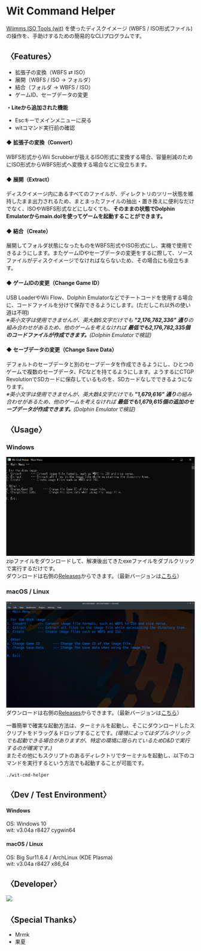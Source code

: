 # Wit Command Helper

[Wiimms ISO Tools (wit)](https://wit.wiimm.de/) を使ったディスクイメージ (WBFS / ISO形式ファイル) の操作を、手助けするための簡易的なCLIプログラムです。<br>


## 〈Features〉
- 拡張子の変換（WBFS ⇄ ISO）
- 展開（WBFS / ISO → フォルダ）
- 結合（フォルダ → WBFS / ISO）
- ゲームID、セーブデータの変更

**・Liteから追加された機能**
- Escキーでメインメニューに戻る
- witコマンド実行前の確認

#### ◆ 拡張子の変換（Convert）
WBFS形式からWii Scrubberが扱えるISO形式に変換する場合、容量削減のためにISO形式からWBFS形式へ変換する場合などに役立ちます。

#### ◆ 展開（Extract）
ディスクイメージ内にあるすべてのファイルが、ディレクトリのツリー状態を維持したまま出力されるため、まとまったファイルの抽出・置き換えに便利なだけでなく、ISOやWBFS形式などにしなくても、**そのままの状態でDolphin Emulatorからmain.dolを使ってゲームを起動することができます。**

#### ◆ 結合（Create）
展開してフォルダ状態になったものをWBFS形式やISO形式にし、実機で使用できるようにします。またゲームIDやセーブデータの変更をするに際して、ソースファイルがディスクイメージでなければならないため、その場合にも役立ちます。

#### ◆ ゲームIDの変更（Change Game ID）
USB LoaderやWii Flow、Dolphin Emulatorなどでチートコードを使用する場合に、コードファイルを分けて保存できるようにします。(ただしこれ以外の使い道は不明)<br>
*※英小文字は使用できませんが、英大数6文字だけでも **"2,176,782,336" 通り**の組み合わせがあるため、他のゲームを考えなければ **最低でも2,176,782,335個のコードファイルが作成できます。**(Dolphin Emulatorで検証)*

#### ◆ セーブデータの変更（Change Save Data）
デフォルトのセーブデータと別のセーブデータを作成できるようにし、ひとつのゲームで複数のセーブデータ、FCなどを持てるようにします。ようするにCTGP RevolutionでSDカードに保存しているものを、SDカードなしでできるようになります。<br>
*※英小文字は使用できませんが、英大数4文字だけでも **"1,679,616" 通り**の組み合わせがあるため、他のゲームを考えなければ **最低でも1,679,615個の追加のセーブデータが作成できます。**(Dolphin Emulatorで検証)*

## 〈Usage〉
### Windows
![Batch](https://github.com/esuo1198/wit-cmd-helper/raw/main/docs/Windows.png)<br>
zipファイルをダウンロードして、解凍後出てきたexeファイルをダブルクリックで実行するだけです。<br>
ダウンロードは右側の[Releases](https://github.com/esuo1198/wit-cmd-helper/releases)からできます。（最新バージョンは[こちら](https://github.com/esuo1198/wit-cmd-helper/releases/latest)）

### macOS / Linux
![Shell](https://github.com/esuo1198/wit-cmd-helper/raw/main/docs/Unix.png)<br>
ダウンロードは右側の[Releases](https://github.com/esuo1198/wit-cmd-helper/releases)からできます。（最新バージョンは[こちら](https://github.com/esuo1198/wit-cmd-helper/releases/latest)）

一番簡単で確実な起動方法は、ターミナルを起動し、そこにダウンロードしたスクリプトをドラッグ＆ドロップすることです。*(環境によってはダブルクリックでも起動できる場合がありますが、特定の環境に限られているためD&Dで実行するのが確実です。)*<br>
またその他にもスクリプトのあるディレクトリでターミナルを起動し、以下のコマンドを実行するという方法でも起動することが可能です。
```
./wit-cmd-helper
```

## 〈Dev / Test Environment〉
#### Windows
OS: Windows 10<br>
wit: v3.04a r8427 cygwin64

#### macOS / Linux
OS: Big Sur11.6.4 / ArchLinux (KDE Plasma)<br>
wit: v3.04a r8427 x86_64

## 〈Developer〉
<a href="https://twitter.com/esuo____">
    <img src="https://avatars.githubusercontent.com/u/73988937" width="100px">
</a>

## 〈Special Thanks〉
- Mrmk
- 果夏
